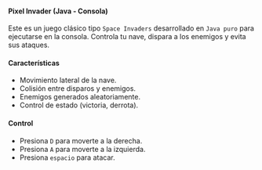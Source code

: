 #### Pixel Invader (Java - Consola)
Este es un juego clásico tipo `Space Invaders` desarrollado en `Java puro` para ejecutarse en la consola. Controla tu nave, dispara a los enemigos y evita sus ataques.

#### Características
- Movimiento lateral de la nave.
- Colisión entre disparos y enemigos.
- Enemigos generados aleatoriamente.
- Control de estado (victoria, derrota).

#### Control
- Presiona `D` para moverte a la derecha.
- Presiona `A` para moverte a la izquierda.
- Presiona `espacio` para atacar.

